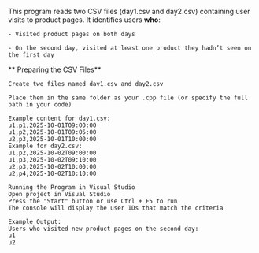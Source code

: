 This program reads two CSV files (day1.csv and day2.csv) containing user visits to product pages. It identifies users **who**:

    - Visited product pages on both days

    - On the second day, visited at least one product they hadn’t seen on the first day

  **  Preparing the CSV Files**

    Create two files named day1.csv and day2.csv

    Place them in the same folder as your .cpp file (or specify the full path in your code)

    Example content for day1.csv:
    u1,p1,2025-10-01T09:00:00
    u1,p2,2025-10-01T09:05:00
    u2,p3,2025-10-01T10:00:00
    Example for day2.csv:
    u1,p2,2025-10-02T09:00:00
    u1,p3,2025-10-02T09:10:00
    u2,p3,2025-10-02T10:00:00
    u2,p4,2025-10-02T10:10:00
    
    Running the Program in Visual Studio
    Open project in Visual Studio
    Press the "Start" button or use Ctrl + F5 to run
    The console will display the user IDs that match the criteria
    
    Example Output:
    Users who visited new product pages on the second day:
    u1
    u2
